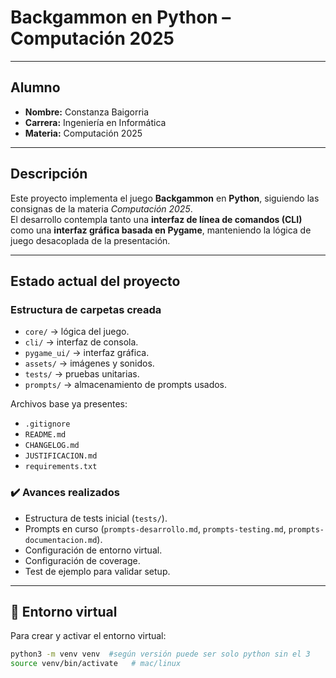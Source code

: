 # Backgammon en Python – Computación 2025 

---

## Alumno
- **Nombre:** Constanza Baigorria 
- **Carrera:** Ingeniería en Informática 
- **Materia:** Computación 2025  

---

## Descripción

Este proyecto implementa el juego **Backgammon** en **Python**, siguiendo las consignas de la materia *Computación 2025*.  
El desarrollo contempla tanto una **interfaz de línea de comandos (CLI)** como una **interfaz gráfica basada en Pygame**, manteniendo la lógica de juego desacoplada de la presentación.  

---

## Estado actual del proyecto

### Estructura de carpetas creada
- `core/` → lógica del juego.
- `cli/` → interfaz de consola.
- `pygame_ui/` → interfaz gráfica.
- `assets/` → imágenes y sonidos.
- `tests/` → pruebas unitarias.
- `prompts/` → almacenamiento de prompts usados.

Archivos base ya presentes:
- `.gitignore`
- `README.md`
- `CHANGELOG.md`
- `JUSTIFICACION.md`
- `requirements.txt`

### ✔️ Avances realizados
- Estructura de tests inicial (`tests/`).
- Prompts en curso (`prompts-desarrollo.md`, `prompts-testing.md`, `prompts-documentacion.md`).
- Configuración de entorno virtual.
- Configuración de coverage.
- Test de ejemplo para validar setup.

---

## 🐍 Entorno virtual

Para crear y activar el entorno virtual:

```bash
python3 -m venv venv  #según versión puede ser solo python sin el 3
source venv/bin/activate   # mac/linux

